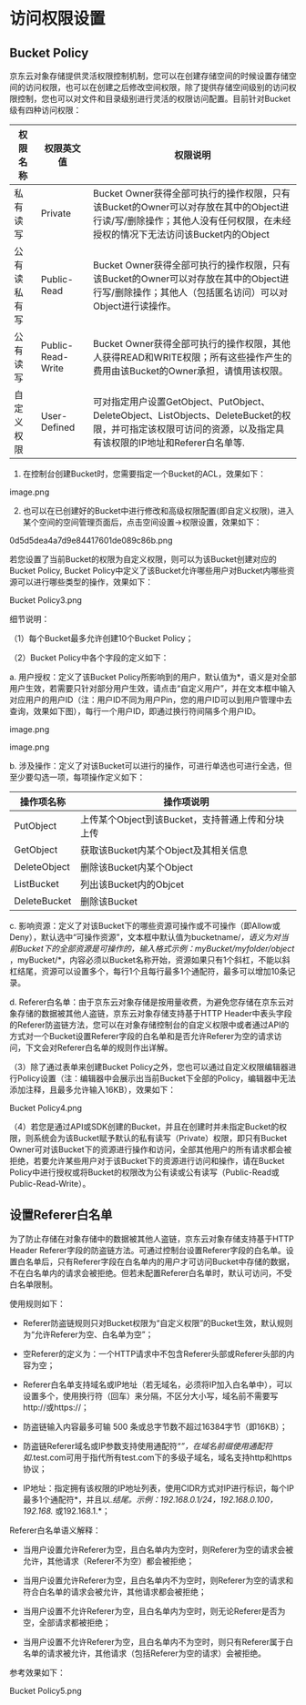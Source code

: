 # 访问权限设置

## Bucket Policy

京东云对象存储提供灵活权限控制机制，您可以在创建存储空间的时候设置存储空间的访问权限，也可以在创建之后修改空间权限，除了提供存储空间级别的访问权限控制，您也可以对文件和目录级别进行灵活的权限访问配置。目前针对Bucket级有四种访问权限：

|权限名称|权限英文值|权限说明|
|-|-|-|
|私有读写|Private|Bucket Owner获得全部可执行的操作权限，只有该Bucket的Owner可以对存放在其中的Object进行读/写/删除操作；其他人没有任何权限，在未经授权的情况下无法访问该Bucket内的Object|
|公有读私有写|Public-Read|Bucket Owner获得全部可执行的操作权限，只有该Bucket的Owner可以对存放在其中的Object进行写/删除操作；其他人（包括匿名访问）可以对Object进行读操作。|
|公有读写|Public-Read-Write|Bucket Owner获得全部可执行的操作权限，其他人获得READ和WRITE权限；所有这些操作产生的费用由该Bucket的Owner承担，请慎用该权限。|
自定义权限|User-Defined|可对指定用户设置GetObject、PutObject、DeleteObject、ListObjects、DeleteBucket的权限，并可指定该权限可访问的资源，以及指定具有该权限的IP地址和Referer白名单等.|

1. 在控制台创建Bucket时，您需要指定一个Bucket的ACL，效果如下：

image.png

2. 也可以在已创建好的Bucket中进行修改和高级权限配置(即自定义权限)，进入某个空间的空间管理页面后，点击空间设置->权限设置，效果如下：

0d5d5dea4a7d9e84417601de089c86b.png

若您设置了当前Bucket的权限为自定义权限，则可以为该Bucket创建对应的Bucket Policy, Bucket Policy中定义了该Bucket允许哪些用户对Bucket内哪些资源可以进行哪些类型的操作，效果如下：

Bucket Policy3.png

细节说明：

（1）每个Bucket最多允许创建10个Bucket Policy；

（2）Bucket Policy中各个字段的定义如下：

a. 用户授权：定义了该Bucket Policy所影响到的用户，默认值为*，语义是对全部用户生效，若需要只针对部分用户生效，请点击“自定义用户”，并在文本框中输入对应用户的用户ID（注：用户ID不同为用户Pin，您的用户ID可以到用户管理中去查询，效果如下图），每行一个用户ID，即通过换行符间隔多个用户ID。

image.png

image.png

b. 涉及操作：定义了对该Bucket可以进行的操作，可进行单选也可进行全选，但至少要勾选一项，每项操作定义如下：

|操作项名称|操作项说明|
|-|-|
|PutObject|上传某个Object到该Bucket，支持普通上传和分块上传|
|GetObject|获取该Bucket内某个Object及其相关信息|
|DeleteObject|删除该Bucket内某个Object|
|ListBucket|列出该Bucket内的Objcet|
|DeleteBucket|删除该Bucket|

c. 影响资源：定义了对该Bucket下的哪些资源可操作或不可操作（即Allow或Deny），默认选中“可操作资源”，文本框中默认值为bucketname/*，语义为对当前Bucket下的全部资源是可操作的，输入格式示例：myBucket/myfolder/object* ，myBucket/*，内容必须以Bucket名称开始，资源如果只有1个斜杠，不能以斜杠结尾，资源可以设置多个，每行1个且每行最多1个通配符，最多可以增加10条记录。

d. Referer白名单：由于京东云对象存储是按用量收费，为避免您存储在京东云对象存储的数据被其他人盗链，京东云对象存储支持基于HTTP Header中表头字段的Referer防盗链方法，您可以在对象存储控制台的自定义权限中或者通过API的方式对一个Bucket设置Referer字段的白名单和是否允许Referer为空的请求访问，下文会对Referer白名单的规则作出详解。

（3）除了通过表单来创建Bucket Policy之外，您也可以通过自定义权限编辑器进行Policy设置（注：编辑器中会展示出当前Bucket下全部的Policy，编辑器中无法添加注释，且最多允许输入16KB），效果如下：

Bucket Policy4.png

（4）若您是通过API或SDK创建的Bucket，并且在创建时并未指定Bucket的权限，则系统会为该Bucket赋予默认的私有读写（Private）权限，即只有Bucket Owner可对该Bucket下的资源进行操作和访问，全部其他用户的所有请求都会被拒绝，若要允许某些用户对于该Bucket下的资源进行访问和操作，请在Bucket Policy中进行授权或将Bucket的权限改为公有读或公有读写（Public-Read或Public-Read-Write）。

## 设置Referer白名单

为了防止存储在对象存储中的数据被其他人盗链，京东云对象存储支持基于HTTP Header Referer字段的防盗链方法。可通过控制台设置Referer字段的白名单。设置白名单后，只有Referer字段在白名单内的用户才可访问Bucket中存储的数据，不在白名单内的请求会被拒绝。但若未配置Referer白名单时，默认可访问，不受白名单限制。

使用规则如下：

* Referer防盗链规则只对Bucket权限为“自定义权限”的Bucket生效，默认规则为“允许Referer为空、白名单为空”；

* 空Referer的定义为：一个HTTP请求中不包含Referer头部或Referer头部的内容为空；

* Referer白名单支持域名或IP地址（若无域名，必须将IP加入白名单中），可以设置多个，使用换行符（回车）来分隔，不区分大小写，域名前不需要写http://或https://；

* 防盗链输入内容最多可输 500 条或总字节数不超过16384字节（即16KB）；

* 防盗链Referer域名或IP参数支持使用通配符“*”，在域名前缀使用通配符如*.test.com可用于指代所有test.com下的多级子域名，域名支持http和https协议；

* IP地址：指定拥有该权限的IP地址列表，使用CIDR方式对IP进行标识，每个IP最多1个通配符*，并且以.*结尾。示例：192.168.0.1/24，192.168.0.100，192.168.* 或192.168.1.*；

Referer白名单语义解释：

* 当用户设置允许Referer为空，且白名单内为空时，则Referer为空的请求会被允许，其他请求（Referer不为空）都会被拒绝；

* 当用户设置允许Referer为空，且白名单内不为空时，则Referer为空的请求和符合白名单的请求会被允许，其他请求都会被拒绝；

* 当用户设置不允许Referer为空，且白名单内为空时，则无论Referer是否为空，全部请求都被拒绝；

* 当用户设置不允许Referer为空，且白名单内不为空时，则只有Referer属于白名单的请求被允许，其他请求（包括Referer为空的请求）会被拒绝。

参考效果如下：

Bucket Policy5.png

